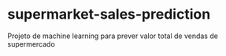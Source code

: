 # supermarket-sales-prediction
Projeto de machine learning para prever valor total de vendas de supermercado
